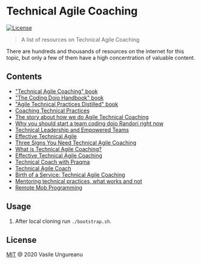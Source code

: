 # Technical Agile Coaching

<a href="https://github.com/VasileUngureanu/repository-template/blob/master/LICENSE"><img src="https://img.shields.io/badge/license-MIT-green.svg" alt="License"></a>

> A list of resources on Technical Agile Coaching

There are hundreds and thousands of resources on the internet for this topic, but only a few of them have a high concentration of valuable content.

## Contents

* ["Technical Agile Coaching" book](https://leanpub.com/techagilecoach)
* ["The Coding Dojo Handbook" book](https://www.goodreads.com/book/show/17925612-the-coding-dojo-handbook)
* ["Agile Technical Practices Distilled" book](https://www.goodreads.com/book/show/41758433-agile-technical-practices-distilled?ac=1&from_search=true&qid=ojUQeZhn57&rank=1)
* [Coaching Technical Practices](https://www.infoq.com/articles/coaching-technical-practices/?itm_source=infoq&itm_campaign=user_page&itm_medium=link)
* [The story about how we do Agile Technical Coaching](https://philippe.bourgau.net/the-story-about-how-we-do-agile-technical-coaching/)
* [Why you should start a team coding dojo Randori right now](https://philippe.bourgau.net/why-you-should-start-a-team-coding-dojo-randori-right-now/)
* [Technical Leadership and Empowered Teams](https://www.youtube.com/watch?v=qnujkFY2gKs)
* [Effective Technical Agile](https://www.youtube.com/watch?v=CuO6dbdQup4)
* [Three Signs You Need Technical Agile Coaching](https://proagile.se/blog/three-signs-you-need-technical-agile-coaching)
* [What is Technical Agile Coaching?](https://www.praqma.com/services/technical-agile-coaching/)
* [Effective Technical Agile Coaching](https://www.praqma.com/stories/agile-coaching/)
* [Technical Coach with Praqma](https://www.praqma.com/stories/technical-coach-with-praqma/)
* [Technical Agile Coach](https://www.linkedin.com/pulse/technical-agile-coach-marco-kroonwijk/)
* [Birth of a Service: Technical Agile Coaching](https://spr.com/birth-of-a-service-technical-agile-coaching/)
* [Mentoring technical practices, what works and not](https://www.youtube.com/watch?v=2t3r564S5lY)
* [Remote Mob Programming](https://www.remotemobprogramming.org/)

## Usage

1. After local cloning run `./bootstrap.sh`.

License
-------

[MIT](LICENSE) @ 2020 Vasile Ungureanu
